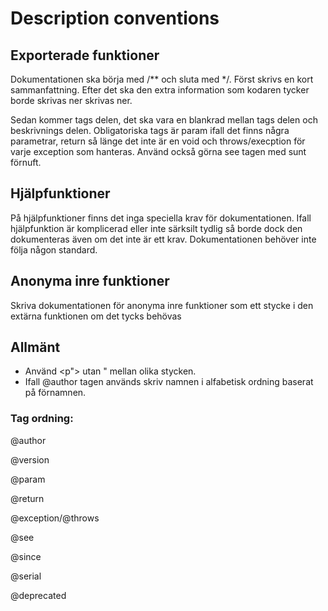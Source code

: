 # Description conventions


## Exporterade funktioner

Dokumentationen ska börja med /** och sluta med */. Först skrivs en kort sammanfattning. Efter det ska den extra information som kodaren tycker borde skrivas ner skrivas ner.

Sedan kommer tags delen, det ska vara en blankrad mellan tags delen och beskrivnings delen. Obligatoriska tags är param ifall det finns några parametrar, return så länge det inte är en void och throws/execption för varje exception som hanteras. Använd också görna see tagen med sunt förnuft.

## Hjälpfunktioner

På hjälpfunktioner finns det inga speciella krav för dokumentationen. Ifall hjälpfunktion är komplicerad eller inte särksilt tydlig så borde dock den dokumenteras även om det inte är ett krav. Dokumentationen behöver inte följa någon standard.

## Anonyma inre funktioner

Skriva dokumentationen för anonyma inre funktioner som ett stycke i den extärna funktionen om det tycks behövas

## Allmänt

- Använd <p"> utan " mellan olika stycken.
- Ifall @author tagen används skriv namnen i alfabetisk ordning baserat på förnamnen.

### Tag ordning:

@author <p>
@version <p> 
@param <p>
@return <p> 
@exception/@throws <p>
@see <p>
@since <p>
@serial <p>
@deprecated
